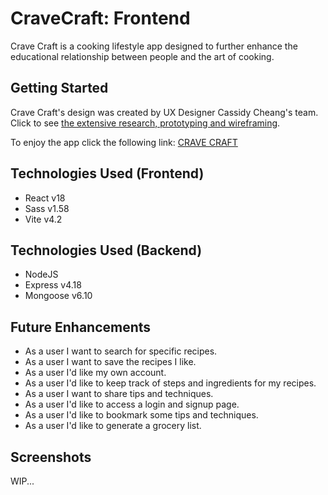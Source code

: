 # CraveCraft: Frontend

Crave Craft is a cooking lifestyle app designed to further enhance the educational relationship between people and the art of cooking.

## Getting Started

Crave Craft's design was created by UX Designer Cassidy Cheang's team. Click to see [the extensive research, prototyping and wireframing](https://www.cassidycheang.com/crave-craft-case-study). 

To enjoy the app click the following link:
[CRAVE CRAFT](https://www.cravecraft.com)

## Technologies Used (Frontend)
- React v18
- Sass v1.58
- Vite v4.2

## Technologies Used (Backend)
- NodeJS
- Express v4.18
- Mongoose v6.10


## Future Enhancements
- As a user I want to search for specific recipes.
- As a user I want to save the recipes I like. 
- As a user I'd like my own account. 
- As a user I'd like to keep track of steps and ingredients for my recipes.
- As a user I want to share tips and techniques. 
- As a user I'd like to access a login and signup page.
- As a user I'd like to bookmark some tips and techniques.
- As a user I'd like to generate a grocery list. 

## Screenshots

WIP...